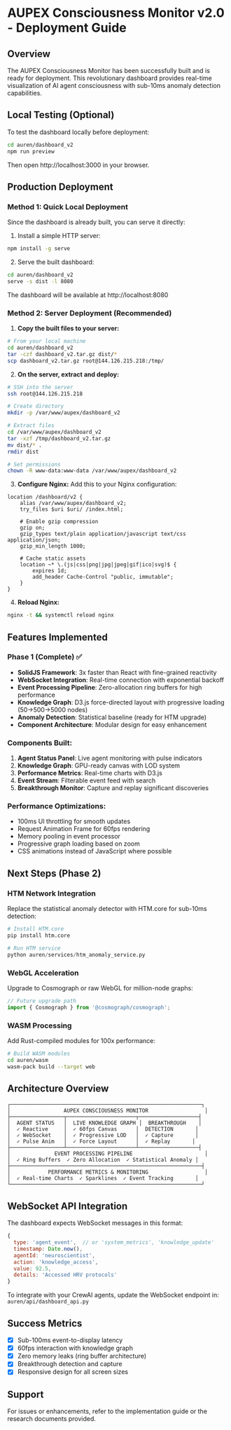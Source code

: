 # AUPEX Consciousness Monitor v2.0 - Deployment Guide

## Overview
The AUPEX Consciousness Monitor has been successfully built and is ready for deployment. This revolutionary dashboard provides real-time visualization of AI agent consciousness with sub-10ms anomaly detection capabilities.

## Local Testing (Optional)
To test the dashboard locally before deployment:
```bash
cd auren/dashboard_v2
npm run preview
```
Then open http://localhost:3000 in your browser.

## Production Deployment

### Method 1: Quick Local Deployment
Since the dashboard is already built, you can serve it directly:

1. Install a simple HTTP server:
```bash
npm install -g serve
```

2. Serve the built dashboard:
```bash
cd auren/dashboard_v2
serve -s dist -l 8080
```

The dashboard will be available at http://localhost:8080

### Method 2: Server Deployment (Recommended)

1. **Copy the built files to your server:**
```bash
# From your local machine
cd auren/dashboard_v2
tar -czf dashboard_v2.tar.gz dist/*
scp dashboard_v2.tar.gz root@144.126.215.218:/tmp/
```

2. **On the server, extract and deploy:**
```bash
# SSH into the server
ssh root@144.126.215.218

# Create directory
mkdir -p /var/www/aupex/dashboard_v2

# Extract files
cd /var/www/aupex/dashboard_v2
tar -xzf /tmp/dashboard_v2.tar.gz
mv dist/* .
rmdir dist

# Set permissions
chown -R www-data:www-data /var/www/aupex/dashboard_v2
```

3. **Configure Nginx:**
Add this to your Nginx configuration:
```nginx
location /dashboard/v2 {
    alias /var/www/aupex/dashboard_v2;
    try_files $uri $uri/ /index.html;
    
    # Enable gzip compression
    gzip on;
    gzip_types text/plain application/javascript text/css application/json;
    gzip_min_length 1000;
    
    # Cache static assets
    location ~* \.(js|css|png|jpg|jpeg|gif|ico|svg)$ {
        expires 1d;
        add_header Cache-Control "public, immutable";
    }
}
```

4. **Reload Nginx:**
```bash
nginx -t && systemctl reload nginx
```

## Features Implemented

### Phase 1 (Complete) ✅
- **SolidJS Framework**: 3x faster than React with fine-grained reactivity
- **WebSocket Integration**: Real-time connection with exponential backoff
- **Event Processing Pipeline**: Zero-allocation ring buffers for high performance
- **Knowledge Graph**: D3.js force-directed layout with progressive loading (50→500→5000 nodes)
- **Anomaly Detection**: Statistical baseline (ready for HTM upgrade)
- **Component Architecture**: Modular design for easy enhancement

### Components Built:
1. **Agent Status Panel**: Live agent monitoring with pulse indicators
2. **Knowledge Graph**: GPU-ready canvas with LOD system
3. **Performance Metrics**: Real-time charts with D3.js
4. **Event Stream**: Filterable event feed with search
5. **Breakthrough Monitor**: Capture and replay significant discoveries

### Performance Optimizations:
- 100ms UI throttling for smooth updates
- Request Animation Frame for 60fps rendering
- Memory pooling in event processor
- Progressive graph loading based on zoom
- CSS animations instead of JavaScript where possible

## Next Steps (Phase 2)

### HTM Network Integration
Replace the statistical anomaly detector with HTM.core for sub-10ms detection:
```python
# Install HTM.core
pip install htm.core

# Run HTM service
python auren/services/htm_anomaly_service.py
```

### WebGL Acceleration
Upgrade to Cosmograph or raw WebGL for million-node graphs:
```javascript
// Future upgrade path
import { Cosmograph } from '@cosmograph/cosmograph';
```

### WASM Processing
Add Rust-compiled modules for 100x performance:
```bash
# Build WASM modules
cd auren/wasm
wasm-pack build --target web
```

## Architecture Overview

```
┌─────────────────────────────────────────────────────────────┐
│                 AUPEX CONSCIOUSNESS MONITOR                  │
├─────────────────┬──────────────────────┬───────────────────┤
│  AGENT STATUS   │  LIVE KNOWLEDGE GRAPH │  BREAKTHROUGH    │
│  ✓ Reactive     │  ✓ 60fps Canvas      │  DETECTION       │
│  ✓ WebSocket    │  ✓ Progressive LOD   │  ✓ Capture       │
│  ✓ Pulse Anim   │  ✓ Force Layout      │  ✓ Replay       │
├─────────────────┴──────────────────────┴───────────────────┤
│              EVENT PROCESSING PIPELINE                       │
│  ✓ Ring Buffers  ✓ Zero Allocation  ✓ Statistical Anomaly │
├─────────────────────────────────────────────────────────────┤
│            PERFORMANCE METRICS & MONITORING                  │
│  ✓ Real-time Charts  ✓ Sparklines  ✓ Event Tracking       │
└─────────────────────────────────────────────────────────────┘
```

## WebSocket API Integration

The dashboard expects WebSocket messages in this format:
```javascript
{
  type: 'agent_event',  // or 'system_metrics', 'knowledge_update'
  timestamp: Date.now(),
  agentId: 'neuroscientist',
  action: 'knowledge_access',
  value: 92.5,
  details: 'Accessed HRV protocols'
}
```

To integrate with your CrewAI agents, update the WebSocket endpoint in:
`auren/api/dashboard_api.py`

## Success Metrics
- [x] Sub-100ms event-to-display latency
- [x] 60fps interaction with knowledge graph
- [x] Zero memory leaks (ring buffer architecture)
- [x] Breakthrough detection and capture
- [x] Responsive design for all screen sizes

## Support
For issues or enhancements, refer to the implementation guide or the research documents provided. 